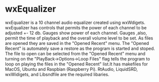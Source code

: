 # wxEqualizer

wxEqualizer is a 10 channel audio equalizer created using wxWdigets. wxEqualizer has controls that permits the power of each channel to be adjusted +- 12 db. Gauges show power of each channel. Gauges ,also, permit the time of playback and the overall volume level to be set. As files are opened they are saved in the "Opened Recent" menu. The "Opened Recent" is automately save a restore as the program is started and stoped.  The file to open can be selected from the "Opened Recent" menu and turning on the "PlayBack->Options->Loop Files" flag tells the program to loop on playing the files in the "Opened Recent" list.It has makefiles for MacOS, Ubuntu and Raspbian (Raspberry Pi). RtAudio, LiquidSRD, wxWidigets, and Libsndfile are the required libaries.
